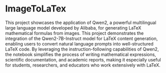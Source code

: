 # ImageToLaTex
This project showcases the application of Qwen2, a powerful multilingual large language model developed by Alibaba, for generating LaTeX mathematical formulas from images. This project demonstrates the integration of the Qwen2-7B-Instruct model for LaTeX content generation, enabling users to convert natural language prompts into well-structured LaTeX code. By leveraging the instruction-following capabilities of Qwen2, the notebook simplifies the process of writing mathematical expressions, scientific documentation, and academic reports, making it especially useful for students, researchers, and educators who work extensively with LaTeX. 
